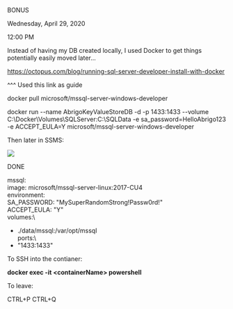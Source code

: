 BONUS

Wednesday, April 29, 2020

12:00 PM

Instead of having my DB created locally, I used Docker to get things potentially easily moved later...

<https://octopus.com/blog/running-sql-server-developer-install-with-docker>

\^\^\^ Used this link as guide

docker pull microsoft/mssql-server-windows-developer

docker run \--name AbrigoKeyValueStoreDB -d -p 1433:1433 \--volume C:\\Docker\\Volumes\\SQLServer:C:\\SQLData -e sa_password=HelloAbrigo123 -e ACCEPT_EULA=Y microsoft/mssql-server-windows-developer

Then later in SSMS:

![](008_BONUS_000.png)

DONE

mssql:\
image: microsoft/mssql-server-linux:2017-CU4\
environment:\
SA_PASSWORD: \"MySuperRandomStrong!Passw0rd!\"\
ACCEPT_EULA: \"Y\"\
volumes:\
- ./data/mssql:/var/opt/mssql\
ports:\
- \"1433:1433\"

To SSH into the contianer:

**docker exec -it \<containerName\> powershell**

To leave:

CTRL+P CTRL+Q
